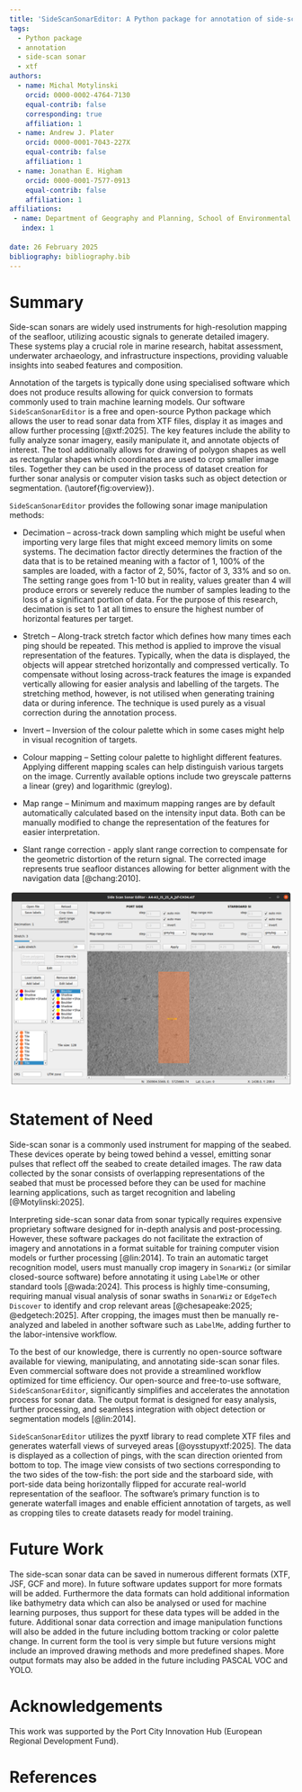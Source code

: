 ```yaml
---
title: 'SideScanSonarEditor: A Python package for annotation of side-scan sonar data'
tags:
  - Python package
  - annotation
  - side-scan sonar
  - xtf
authors:
  - name: Michal Motylinski
    orcid: 0000-0002-4764-7130
    equal-contrib: false
    corresponding: true
    affiliation: 1
  - name: Andrew J. Plater
    orcid: 0000-0001-7043-227X
    equal-contrib: false
    affiliation: 1
  - name: Jonathan E. Higham
    orcid: 0000-0001-7577-0913
    equal-contrib: false
    affiliation: 1
affiliations:
 - name: Department of Geography and Planning, School of Environmental Sciences, University of Liverpool, Liverpool, UK
   index: 1

date: 26 February 2025
bibliography: bibliography.bib
---
```


# Summary

Side-scan sonars are widely used instruments for high-resolution mapping of the seafloor, utilizing acoustic signals to generate detailed imagery. These systems play a crucial role in marine research, habitat assessment, underwater archaeology, and infrastructure inspections, providing valuable insights into seabed features and composition.

Annotation of the targets is typically done using specialised software which does not produce results allowing for quick conversion to formats commonly used to train machine learning models.
Our software `SideScanSonarEditor` is a free and open-source Python package which allows the user to read sonar data from XTF files, display it as images and allow further processing [@xtf:2025].
The key features include the ability to fully analyze sonar imagery, easily manipulate it, and annotate objects of interest.
The tool additionally allows for drawing of polygon shapes as well as rectangular shapes which coordinates are used to crop smaller image tiles. Together they can be used in the process of dataset creation for further sonar analysis or computer vision tasks such as object detection or segmentation.
(\autoref{fig:overview}).

`SideScanSonarEditor` provides the following sonar image manipulation methods:

 - Decimation – across-track down sampling which might be useful when importing very large files that might exceed memory limits on some systems. The decimation factor directly determines the fraction of the data that is to be retained meaning with a factor of 1, 100% of the samples are loaded, with a factor of 2, 50%, factor of 3, 33% and so on. The setting range goes from 1-10 but in reality, values greater than 4 will produce errors or severely reduce the number of samples leading to the loss of a significant portion of data. For the purpose of this research, decimation is set to 1 at all times to ensure the highest number of horizontal features per target.

 - Stretch – Along-track stretch factor which defines how many times each ping should be repeated. This method is applied to improve the visual representation of the features. Typically, when the data is displayed, the objects will appear stretched horizontally and compressed vertically. To compensate without losing across-track features the image is expanded vertically allowing for easier analysis and labelling of the targets. The stretching method, however, is not utilised when generating training data or during inference. The technique is used purely as a visual correction during the annotation process.

 - Invert – Inversion of the colour palette which in some cases might help in visual recognition of targets.

 - Colour mapping – Setting colour palette to highlight different features. Applying different mapping scales can help distinguish various targets on the image. Currently available options include two greyscale patterns a linear (grey) and logarithmic (greylog).

 - Map range – Minimum and maximum mapping ranges are by default automatically calculated based on the intensity input data. Both can be manually modified to change the representation of the features for easier interpretation.

 - Slant range correction - apply slant range correction to compensate for the geometric distortion of the return signal. The corrected image represents true seafloor distances allowing for better alignment with the navigation data [@chang:2010].

![SideScanSonarEditor app \label{fig:overview}](overview.png)

# Statement of Need

Side-scan sonar is a commonly used instrument for mapping of the seabed. These devices operate by being towed behind a vessel, emitting sonar pulses that reflect off the seabed to create detailed images. The raw data collected by the sonar consists of overlapping representations of the seabed that must be processed before they can be used for machine learning applications, such as target recognition and labeling [@Motylinski:2025].

Interpreting side-scan sonar data from sonar typically requires expensive proprietary software designed for in-depth analysis and post-processing. However, these software packages do not facilitate the extraction of imagery and annotations in a format suitable for training computer vision models or further processing [@lin:2014]. To train an automatic target recognition model, users must manually crop imagery in `SonarWiz` (or similar closed-source software) before annotating it using `LabelMe` or other standard tools [@wada:2024]. This process is highly time-consuming, requiring manual visual analysis of sonar swaths in `SonarWiz` or `EdgeTech Discover` to identify and crop relevant areas [@chesapeake:2025; @edgetech:2025]. After cropping, the images must then be manually re-analyzed and labeled in another software such as `LabelMe`, adding further to the labor-intensive workflow.

To the best of our knowledge, there is currently no open-source software available for viewing, manipulating, and annotating side-scan sonar files. Even commercial software does not provide a streamlined workflow optimized for time efficiency. Our open-source and free-to-use software, `SideScanSonarEditor`, significantly simplifies and accelerates the annotation process for sonar data. The output format is designed for easy analysis, further processing, and seamless integration with object detection or segmentation models [@lin:2014].

`SideScanSonarEditor` utilizes the pyxtf library to read complete XTF files and generates waterfall views of surveyed areas [@oysstupyxtf:2025]. The data is displayed as a collection of pings, with the scan direction oriented from bottom to top. The image view consists of two sections corresponding to the two sides of the tow-fish: the port side and the starboard side, with port-side data being horizontally flipped for accurate real-world representation of the seafloor. The software’s primary function is to generate waterfall images and enable efficient annotation of targets, as well as cropping tiles to create datasets ready for model training.

# Future Work

The side-scan sonar data can be saved in numerous different formats (XTF, JSF, GCF and more). In future software updates support for more formats will be added. Furthermore the data formats can hold additional information like bathymetry data which can also be analysed or used for machine learning purposes, thus support for these data types will be added in the future.
Additional sonar data correction and image manipulation functions will also be added in the future including bottom tracking or color palette change.
In current form the tool is very simple but future versions might include an improved drawing methods and more predefined shapes. More output formats may also be added in the future including PASCAL VOC and YOLO.

# Acknowledgements

This work was supported by the Port City Innovation Hub (European Regional Development Fund).

# References
